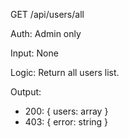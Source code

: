 GET /api/users/all

Auth: Admin only

Input: None

Logic: Return all users list.

Output:

- 200: { users: array }
- 403: { error: string }

